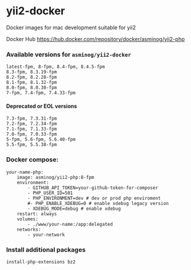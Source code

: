# yii2-docker
Docker images for mac development suitable for yii2

Docker Hub https://hub.docker.com/repository/docker/asminog/yii2-php

### Available versions for `asminog/yii2-docker`

```
latest-fpm, 8-fpm, 8.4-fpm, 8.4.5-fpm
8.3-fpm, 8.3.19-fpm
8.2-fpm, 8.2.28-fpm 
8.1-fpm, 8.1.32-fpm
8.0-fpm, 8.0.30-fpm
7-fpm, 7.4-fpm, 7.4.33-fpm
```

#### Deprecated or EOL versions

```
7.3-fpm, 7.3.31-fpm
7.2-fpm, 7.2.34-fpm
7.1-fpm, 7.1.33-fpm
7.0-fpm, 7.0.33-fpm
5-fpm, 5.6-fpm, 5.6.40-fpm
5.5-fpm, 5.5.38-fpm
```

### Docker compose:
    your-name-php:
        image: asminog/yii2-php:8-fpm
        environment:
            - GITHUB_API_TOKEN=your-github-token-for-composer
            - PHP_USER_ID=501
            - PHP_ENVIRONMENT=dev # dev or prod php enviroment
            #- PHP_ENABLE_XDEBUG=0 # enable xdebug legacy version
            - XDEBUG_MODE=debug # enable xdebug
        restart: always
        volumes:
            - ./www/your-name:/app:delegated
        networks:
            - your-network

### Install additional packages
    install-php-extensions bz2
